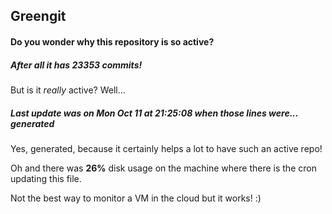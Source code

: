 ## Greengit

#### Do you wonder why this repository is so active?

##### After all it has 23353 commits!

But is it *really* active? Well...

##### Last update was on Mon Oct 11 at 21:25:08 when those lines were... generated

Yes, generated, because it certainly helps a lot to have such an active repo!

Oh and there was **26%** disk usage on the machine
where there is the cron updating this file.

Not the best way to monitor a VM in the cloud but it works! :)
